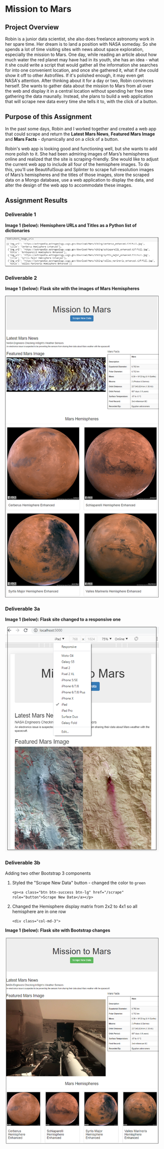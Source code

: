 # Mission to Mars

## Project Overview

Robin is a junior data scientist, she also does freelance astronomy work in her spare time. Her dream is to land a position with NASA someday. So she spends a lot of time visiting sites with news about space exploration, especially the mission to Mars. One day, while reading an article about how much water the red planet may have had in its youth, she has an idea - what it she could write a script that would gather all the information she searches for into one convenient location, and once she gathered it, what if she could show it off to other Astrofiles. If it's polished enough, it may even get NASA's attention. After thinking about it for a day or two, Robin convinces herself. She wants to gather data about the mission to Mars from all over the web and display it in a central location without spending her free time gathering the data maunally. Instead, she plans to build a web application that will scrape new data every time she tells it to, with the click of a button. 

## Purpose of this Assignment

In the past some days, Robin and I worked together and created a web app that could scrape and return the **Latest Mars News**, **Featured Mars Image** and **Mars Facts** - dynamically and on a click of a button.

Robin's web app is looking good and functioning well, but she wants to add more polish to it. She had been admiring images of Mars’s hemispheres online and realized that the site is scraping-friendly. She would like to adjust the current web app to include all four of the hemisphere images. To do this, you’ll use BeautifulSoup and Splinter to scrape full-resolution images of Mars’s hemispheres and the titles of those images, store the scraped data on a Mongo database, use a web application to display the data, and alter the design of the web app to accommodate these images.

## Assignment Results

### Deliverable 1

**Image 1 (below): Hemisphere URLs and Titles as a Python list of dictionaries**

![Hemisphere URLs and Titles as a Python list of dictionaries](./resources/hemisphere_output_jupyter_notebook.png)

### Deliverable 2

**Image 1 (below): Flask site with the images of Mars Hemispheres**

![Flask site with the images of Mars Hemispheres](./resources/Deliverable2_output.png)

### Deliverable 3a

**Image 1 (below): Flask site changed to a responsive one**

![Flask site changed to a responsive one](./resources/deliverable3_responsive_site.png)

### Deliverable 3b

Adding two other Bootstrap 3 components
1. Styled the "Scrape New Data" button - changed the color to `green`
    ``` 
    <p><a class="btn btn-success btn-lg" href="/scrape" role="button">Scrape New Data</a></p>
    ```

2. Changed the Hemisphere display matrix from 2x2 to 4x1 so all hemisphere are in one row
    ```
    <div class="col-md-3">
    ```

**Image 1 (below): Flask site with Bootstrap changes**

![Flask site with Bootstrap changes](./resources/deliverable3_bootstrap_changes.png)